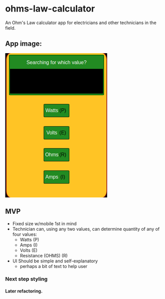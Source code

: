# ohms-law-calculator

An Ohm's Law calculator app for electricians and other technicians in the field.

## App image:

![App-Image](https://github.com/Sebastion-Vigil/ohms-law-calculator/blob/main/src/assets/app-img.png)

## MVP

- Fixed size w/mobile 1st in mind
- Technician can, using any two values, can determine quantity of any of four values:
  - Watts (P)
  - Amps (I)
  - Volts (E)
  - Resistance (OHMS) (R)
- UI Should be simple and self-explanatory
  - perhaps a bit of text to help user


### Next step styling ###


#### Later refactoring. ####
